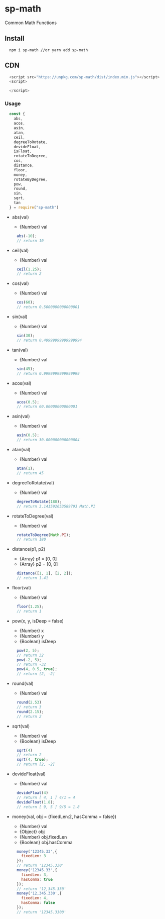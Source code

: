 # sp-math

Common Math Functions

## Install

``` node
  npm i sp-math //or yarn add sp-math
```

## CDN

``` js
  <script src="https://unpkg.com/sp-math/dist/index.min.js"></script>
  <script>

  </script>
```

### Usage

``` js
  const {
    abs,
    acos,
    asin,
    atan,
    ceil,
    degreeToRotate,
    devideFloat,
    isFloat,
    rotateToDegree,
    cos,
    distance,
    floor,
    money,
    rotateByDegree,
    pow,
    round,
    sin,
    sqrt,
    tan
  } = require("sp-math")
```

* abs(val)
  * {Number} val

  ``` js
    abs(-10);
    // return 10
  ```

* ceil(val)
  * {Number} val

  ``` js
    ceil(1.25);
    // return 2
  ```

* cos(val)
  * {Number} val

  ``` js
    cos(60);
    // return 0.5000000000000001
  ```

* sin(val)
  * {Number} val

  ``` js
    sin(30);
    // return 0.49999999999999994
  ```

* tan(val)
  * {Number} val

  ``` js
    sin(45);
    // return 0.9999999999999999
  ```

* acos(val)
  * {Number} val

  ``` js
    acos(0.5);
    // return 60.00000000000001
  ```

* asin(val)
  * {Number} val

  ``` js
    asin(0.5);
    // return 30.000000000000004
  ```

* atan(val)
  * {Number} val

  ``` js
    atan(1);
    // return 45
  ```

* degreeToRotate(val)
  * {Number} val

  ``` js
    degreeToRotate(180);
    // return 3.141592653589793 Math.PI
  ```

* rotateToDegree(val)
  * {Number} val

  ``` js
    rotateToDegree(Math.PI);
    // return 180
  ```

* distance(p1, p2)
  * {Array} p1 = [0, 0]
  * {Array} p2 = [0, 0]

  ``` js
    distance([1, 1], [2, 2]);
    // return 1.41
  ```

* floor(val)
  * {Number} val

  ``` js
    floor(1.25);
    // return 1
  ```

* pow(x, y, isDeep = false)
  * {Number} x
  * {Number} y
  * {Boolean} isDeep

  ``` js
    pow(2, 5);
    // return 32
    pow(-2, 5);
    // return -32
    pow(4, 0.5, true);
    // return [2, -2]
  ```

* round(val)
  * {Number} val

  ``` js
    round(2.53)
    // return 3
    round(2.15);
    // return 2
  ```

* sqrt(val)
  * {Number} val
  * {Boolean} isDeep

  ``` js
    sqrt(4)
    // return 2
    sqrt(4, true);
    // return [2, -2]
  ```

* devideFloat(val)
  * {Number} val

  ``` js
    devideFloat(4)
    // return [ 4, 1 ] 4/1 = 4
    devideFloat(1.8);
    // return [ 9, 5 ] 9/5 = 1.8
  ```

* money(val, obj = {fixedLen:2, hasComma = false})
  * {Number} val
  * {Object} obj
  * {Number} obj.fixedLen
  * {Boolean} obj.hasComma

  ``` js
    money('12345.33',{
      fixedLen: 3
    });
    // return '12345.330'
    money('12345.33',{
      fixedLen: 3,
      hasComma: true
    });
    // return '12,345.330'
    money('12,345.330',{
      fixedLen: 4,
      hasComma: false
    });
    // return '12345.3300'
  ```